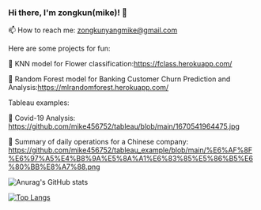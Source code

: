 ### Hi there, I'm zongkun(mike)! 👋

📫 How to reach me: zongkunyangmike@gmail.com

Here are some projects for fun:

🌱 KNN model for Flower classification:https://fclass.herokuapp.com/

🌱 Random Forest model for Banking Customer Churn Prediction and Analysis:https://mlrandomforest.herokuapp.com/

Tableau examples:

🌱 Covid-19 Analysis:
https://github.com/mike456752/tableau/blob/main/1670541964475.jpg

🌱 Summary of daily operations for a Chinese company:
https://github.com/mike456752/tableau_example/blob/main/%E6%AF%8F%E6%97%A5%E4%B8%9A%E5%8A%A1%E6%83%85%E5%86%B5%E6%80%BB%E8%A7%88.png


![Anurag's GitHub stats](https://github-readme-stats.vercel.app/api?username=mike456752&show_icons=true&theme=radical)

[![Top Langs](https://github-readme-stats.vercel.app/api/top-langs/?username=mike456752&layout=compact)](https://github.com/anuraghazra/github-readme-stats)
